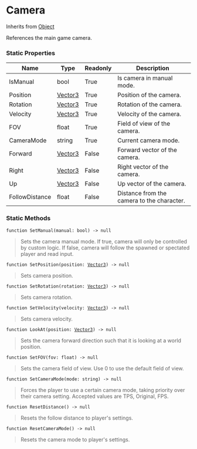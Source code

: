 # Camera
Inherits from [Object](../md/objects/Object.md)

References the main game camera.

### Static Properties
|Name|Type|Readonly|Description|
|---|---|---|---|
|IsManual|bool|True|Is camera in manual mode.|
|Position|[Vector3](../md/objects/Vector3.md)|True|Position of the camera.|
|Rotation|[Vector3](../md/objects/Vector3.md)|True|Rotation of the camera.|
|Velocity|[Vector3](../md/objects/Vector3.md)|True|Velocity of the camera.|
|FOV|float|True|Field of view of the camera.|
|CameraMode|string|True|Current camera mode.|
|Forward|[Vector3](../md/objects/Vector3.md)|False|Forward vector of the camera.|
|Right|[Vector3](../md/objects/Vector3.md)|False|Right vector of the camera.|
|Up|[Vector3](../md/objects/Vector3.md)|False|Up vector of the camera.|
|FollowDistance|float|False|Distance from the camera to the character.|


### Static Methods
<pre class="language-typescript"><code class="lang-typescript">function SetManual(manual: bool) -> null</code></pre>
> Sets the camera manual mode. If true, camera will only be controlled by custom logic. If false, camera will follow the spawned or spectated player and read input.

<pre class="language-typescript"><code class="lang-typescript">function SetPosition(position: <a data-footnote-ref href="#user-content-fn-Vector3">Vector3</a>) -> null</code></pre>
> Sets camera position.

<pre class="language-typescript"><code class="lang-typescript">function SetRotation(rotation: <a data-footnote-ref href="#user-content-fn-Vector3">Vector3</a>) -> null</code></pre>
> Sets camera rotation.

<pre class="language-typescript"><code class="lang-typescript">function SetVelocity(velocity: <a data-footnote-ref href="#user-content-fn-Vector3">Vector3</a>) -> null</code></pre>
> Sets camera velocity.

<pre class="language-typescript"><code class="lang-typescript">function LookAt(position: <a data-footnote-ref href="#user-content-fn-Vector3">Vector3</a>) -> null</code></pre>
> Sets the camera forward direction such that it is looking at a world position.

<pre class="language-typescript"><code class="lang-typescript">function SetFOV(fov: float) -> null</code></pre>
> Sets the camera field of view. Use 0 to use the default field of view.

<pre class="language-typescript"><code class="lang-typescript">function SetCameraMode(mode: string) -> null</code></pre>
> Forces the player to use a certain camera mode, taking priority over their camera setting. Accepted values are TPS, Original, FPS.

<pre class="language-typescript"><code class="lang-typescript">function ResetDistance() -> null</code></pre>
> Resets the follow distance to player's settings.

<pre class="language-typescript"><code class="lang-typescript">function ResetCameraMode() -> null</code></pre>
> Resets the camera mode to player's settings.


[^Camera]: [Camera](../md/static/Camera.md)
[^Character]: [Character](../md/objects/Character.md)
[^Collider]: [Collider](../md/objects/Collider.md)
[^Collision]: [Collision](../md/objects/Collision.md)
[^Color]: [Color](../md/objects/Color.md)
[^Convert]: [Convert](../md/static/Convert.md)
[^Cutscene]: [Cutscene](../md/static/Cutscene.md)
[^Dict]: [Dict](../md/objects/Dict.md)
[^Game]: [Game](../md/static/Game.md)
[^Human]: [Human](../md/objects/Human.md)
[^Input]: [Input](../md/static/Input.md)
[^Json]: [Json](../md/static/Json.md)
[^LineCastHitResult]: [LineCastHitResult](../md/objects/LineCastHitResult.md)
[^LineRenderer]: [LineRenderer](../md/objects/LineRenderer.md)
[^List]: [List](../md/objects/List.md)
[^Map]: [Map](../md/static/Map.md)
[^MapObject]: [MapObject](../md/objects/MapObject.md)
[^MapTargetable]: [MapTargetable](../md/objects/MapTargetable.md)
[^Math]: [Math](../md/static/Math.md)
[^Network]: [Network](../md/static/Network.md)
[^NetworkView]: [NetworkView](../md/objects/NetworkView.md)
[^PersistentData]: [PersistentData](../md/static/PersistentData.md)
[^Physics]: [Physics](../md/static/Physics.md)
[^Player]: [Player](../md/objects/Player.md)
[^Quaternion]: [Quaternion](../md/objects/Quaternion.md)
[^Random]: [Random](../md/objects/Random.md)
[^Range]: [Range](../md/objects/Range.md)
[^RoomData]: [RoomData](../md/static/RoomData.md)
[^Set]: [Set](../md/objects/Set.md)
[^Shifter]: [Shifter](../md/objects/Shifter.md)
[^String]: [String](../md/static/String.md)
[^Time]: [Time](../md/static/Time.md)
[^Titan]: [Titan](../md/objects/Titan.md)
[^Transform]: [Transform](../md/objects/Transform.md)
[^UI]: [UI](../md/static/UI.md)
[^Vector2]: [Vector2](../md/objects/Vector2.md)
[^Vector3]: [Vector3](../md/objects/Vector3.md)
[^Object]: [Object](../md/objects/Object.md)
[^Component]: [Component](../md/objects/Component.md)
